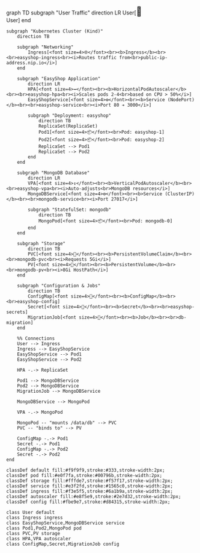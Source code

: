graph TD
subgraph "User Traffic"
direction LR
User[<font size=5>👤</font><br>User]
end

    subgraph "Kubernetes Cluster (Kind)"
        direction TB

        subgraph "Networking"
            Ingress[<font size=4>🌐</font><br><b>Ingress</b><br><br>easyshop-ingress<br><i>Routes traffic from<br>public-ip-address.nip.io</i>]
        end

        subgraph "EasyShop Application"
            direction LR
            HPA[<font size=4>↔️</font><br><b>HorizontalPodAutoscaler</b><br><br>easyshop-hpa<br><i>Scales pods 2-4<br>based on CPU > 50%</i>]
            EasyShopService[<font size=4>⚙️</font><br><b>Service (NodePort)</b><br><br>easyshop-service<br><i>Port 80 ➔ 3000</i>]

            subgraph "Deployment: easyshop"
                direction TB
                ReplicaSet(ReplicaSet)
                Pod1[<font size=4>📦</font><br>Pod: easyshop-1]
                Pod2[<font size=4>📦</font><br>Pod: easyshop-2]
                ReplicaSet --> Pod1
                ReplicaSet --> Pod2
            end
        end

        subgraph "MongoDB Database"
            direction LR
            VPA[<font size=4>↕️</font><br><b>VerticalPodAutoscaler</b><br><br>easyshop-vpa<br><i>Auto-adjusts<br>MongoDB resources</i>]
            MongoDBService[<font size=4>⚙️</font><br><b>Service (ClusterIP)</b><br><br>mongodb-service<br><i>Port 27017</i>]

            subgraph "StatefulSet: mongodb"
                direction TB
                MongoPod[<font size=4>📦</font><br>Pod: mongodb-0]
            end
        end

        subgraph "Storage"
            direction TB
            PVC[<font size=4>💾</font><br><b>PersistentVolumeClaim</b><br><br>mongodb-pvc<br><i>Requests 5Gi</i>]
            PV[<font size=4>💽</font><br><b>PersistentVolume</b><br><br>mongodb-pv<br><i>8Gi HostPath</i>]
        end

        subgraph "Configuration & Jobs"
            direction TB
            ConfigMap[<font size=4>📄</font><br><b>ConfigMap</b><br><br>easyshop-config]
            Secret[<font size=4>🔑</font><br><b>Secret</b><br><br>easyshop-secrets]
            MigrationJob[<font size=4>🏃</font><br><b>Job</b><br><br>db-migration]
        end

        %% Connections
        User --> Ingress
        Ingress --> EasyShopService
        EasyShopService --> Pod1
        EasyShopService --> Pod2

        HPA -.-> ReplicaSet

        Pod1 --> MongoDBService
        Pod2 --> MongoDBService
        MigrationJob --> MongoDBService

        MongoDBService --> MongoPod

        VPA -.-> MongoPod

        MongoPod -- "mounts /data/db" --> PVC
        PVC -- "binds to" --> PV

        ConfigMap -.-> Pod1
        Secret -.-> Pod1
        ConfigMap -.-> Pod2
        Secret -.-> Pod2
    end

    classDef default fill:#f9f9f9,stroke:#333,stroke-width:2px;
    classDef pod fill:#e0f7fa,stroke:#00796b,stroke-width:2px;
    classDef storage fill:#fffde7,stroke:#f57f17,stroke-width:2px;
    classDef service fill:#e3f2fd,stroke:#1565c0,stroke-width:2px;
    classDef ingress fill:#f3e5f5,stroke:#6a1b9a,stroke-width:2px;
    classDef autoscaler fill:#e8f5e9,stroke:#2e7d32,stroke-width:2px;
    classDef config fill:#fbe9e7,stroke:#d84315,stroke-width:2px;

    class User default
    class Ingress ingress
    class EasyShopService,MongoDBService service
    class Pod1,Pod2,MongoPod pod
    class PVC,PV storage
    class HPA,VPA autoscaler
    class ConfigMap,Secret,MigrationJob config

